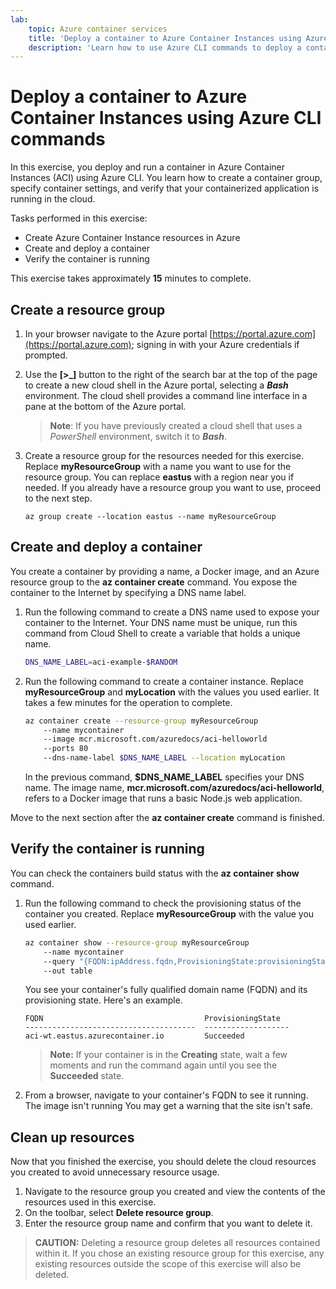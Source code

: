 ```yaml
---
lab:
    topic: Azure container services
    title: 'Deploy a container to Azure Container Instances using Azure CLI commands'
    description: 'Learn how to use Azure CLI commands to deploy a container to Azure Container Instances.'
---
```


# Deploy a container to Azure Container Instances using Azure CLI commands

In this exercise, you deploy and run a container in Azure Container Instances (ACI) using Azure CLI. You learn how to create a container group, specify container settings, and verify that your containerized application is running in the cloud.

Tasks performed in this exercise:

* Create Azure Container Instance resources in Azure
* Create and deploy a container
* Verify the container is running

This exercise takes approximately **15** minutes to complete.

## Create a resource group

1. In your browser navigate to the Azure portal [https://portal.azure.com](https://portal.azure.com); signing in with your Azure credentials if prompted.

1. Use the **[\>_]** button to the right of the search bar at the top of the page to create a new cloud shell in the Azure portal, selecting a ***Bash*** environment. The cloud shell provides a command line interface in a pane at the bottom of the Azure portal.

    > **Note**: If you have previously created a cloud shell that uses a *PowerShell* environment, switch it to ***Bash***.

1. Create a resource group for the resources needed for this exercise. Replace **myResourceGroup** with a name you want to use for the resource group. You can replace **eastus** with a region near you if needed. If you already have a resource group you want to use, proceed to the next step.

    ```
    az group create --location eastus --name myResourceGroup
    ```

## Create and deploy a container

You create a container by providing a name, a Docker image, and an Azure resource group to the **az container create** command. You expose the container to the Internet by specifying a DNS name label.

1. Run the following command to create a DNS name used to expose your container to the Internet. Your DNS name must be unique, run this command from Cloud Shell to create a variable that holds a unique name.

    ```bash
    DNS_NAME_LABEL=aci-example-$RANDOM
    ```

1. Run the following command to create a container instance. Replace **myResourceGroup** and **myLocation** with the values you used earlier. It takes a few minutes for the operation to complete.

    ```bash
    az container create --resource-group myResourceGroup 
        --name mycontainer 
        --image mcr.microsoft.com/azuredocs/aci-helloworld 
        --ports 80 
        --dns-name-label $DNS_NAME_LABEL --location myLocation
    ```

    In the previous command, **$DNS_NAME_LABEL** specifies your DNS name. The image name, **mcr.microsoft.com/azuredocs/aci-helloworld**, refers to a Docker image that runs a basic Node.js web application.

Move to the next section after the **az container create** command is finished.

## Verify the container is running

You can check the containers build status with the **az container show** command. 

1. Run the following command to check the provisioning status of the container you created. Replace **myResourceGroup** with the value you used earlier.

    ```bash
    az container show --resource-group myResourceGroup 
        --name mycontainer 
        --query "{FQDN:ipAddress.fqdn,ProvisioningState:provisioningState}" 
        --out table 
    ```

    You see your container's fully qualified domain name (FQDN) and its provisioning state. Here's an example.

    ```
    FQDN                                    ProvisioningState
    --------------------------------------  -------------------
    aci-wt.eastus.azurecontainer.io         Succeeded
    ```

    > **Note:** If your container is in the **Creating** state, wait a few moments and run the command again until you see the **Succeeded** state.

1. From a browser, navigate to your container's FQDN to see it running. The image isn't running You may get a warning that the site isn't safe.

## Clean up resources

Now that you finished the exercise, you should delete the cloud resources you created to avoid unnecessary resource usage.

1. Navigate to the resource group you created and view the contents of the resources used in this exercise.
1. On the toolbar, select **Delete resource group**.
1. Enter the resource group name and confirm that you want to delete it.

> **CAUTION:** Deleting a resource group deletes all resources contained within it. If you chose an existing resource group for this exercise, any existing resources outside the scope of this exercise will also be deleted.
